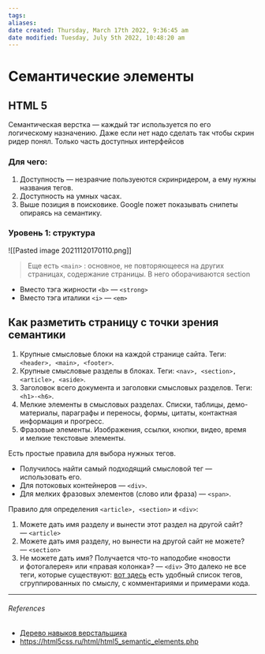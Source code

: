 ```yaml
---
tags: 
aliases: 
date created: Thursday, March 17th 2022, 9:36:45 am
date modified: Tuesday, July 5th 2022, 10:48:20 am
---
```


# Семантические  элементы

## HTML 5

Семантическая верстка — каждый тэг используется по его логическому назначению. Даже если нет надо сделать так чтобы скрин ридер понял. Только часть доступных интерфейсов

### Для чего:

1. Доступность — незраячие пользуеются скринридером, а ему нужны названия тегов.
2. Доступность на умных часах.
3. Выше позиция в поисковике.  Google пожет показывать снипеты опираясь на семантику.

### Уровень 1: структура

![[Pasted image 20211120170110.png]]
> Еще есть `<main>` : основное, не повторяющееся на других страницах, содержание страницы.  В него оборачиваются section
- Вместо тэга жирности `<b>` — `<strong>`
- Вместо тэга италики `<i>` — `<em>`

## Как разметить страницу с точки зрения семантики

1. Крупные смысловые блоки на каждой странице сайта. Теги: `<header>, <main>, <footer>`.
2. Крупные смысловые разделы в блоках. Теги: `<nav>, <section>, <article>, <aside>`.
3. Заголовок всего документа и заголовки смысловых разделов. Теги: `<h1>-<h6>`.
4. Мелкие элементы в смысловых разделах. Списки, таблицы, демо-материалы, параграфы и переносы, формы, цитаты, контактная информация и прогресс.
5. Фразовые элементы. Изображения, ссылки, кнопки, видео, время и мелкие текстовые элементы.

Есть простые правила для выбора нужных тегов.
- Получилось найти самый подходящий смысловой тег — использовать его.
- Для потоковых контейнеров — `<div>`.
- Для мелких фразовых элементов (слово или фраза) — `<span>`.

Правило для определения `<article>, <section>` и `<div>`:

1. Можете дать имя разделу и вынести этот раздел на другой сайт? — `<article>`
2. Можете дать имя разделу, но вынести на другой сайт не можете? — `<section>`
3. Не можете дать имя? Получается что-то наподобие «новости и фотогалерея» или «правая колонка»? — `<div>`
Это далеко не все теги, которые существуют: [вот здесь](http://html5doctor.com/#glossary) есть удобный список тегов, сгруппированных по смыслу, с комментариями и примерами кода.

---

###### References

- [Дерево навыков верстальщика](https://htmlacademy.ru/skills/skills-tree)
- https://html5css.ru/html/html5_semantic_elements.php
